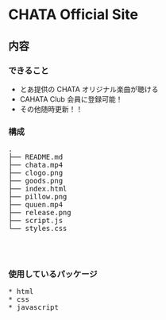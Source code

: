 #  CHATA Official Site

## 内容

### できること

* とあ提供の CHATA オリジナル楽曲が聴ける
* CAHATA Club 会員に登録可能！
* その他随時更新！！

### 構成

<pre>
.
├── README.md
├── chata.mp4
├── clogo.png
├── goods.png
├── index.html
├── pillow.png
├── quuen.mp4
├── release.png
├── script.js
└── styles.css



</pre>

### 使用しているパッケージ
<pre>
* html
* css
* javascript

